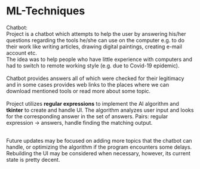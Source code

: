 # ML-Techniques
Chatbot:</br>
Project is a chatbot which attempts to help the user by answering his/her questions regarding the tools he/she can use on the computer e.g. to do their work like writing articles, drawing digital paintings, creating e-mail account etc.</br> The idea was to help people who have little experience with computers and had to switch to remote working style (e.g. due to Covid-19 epidemic).</br></br>
Chatbot provides answers all of which were checked for their legitimacy and in some cases provides web links to the places where we can download mentioned tools or read more about some topic.</br></br>
Project utilizes **regular expressions** to implement the AI algorithm and **tkinter** to create and handle UI. The algorithm analyzes user input and looks for the corresponding answer in the set of answers. Pairs: regular expression -> answers, handle finding the matching output.</br></br>

Future updates may be focused on adding more topics that the chatbot can handle, or optimizing the algorithm if the program encounters some delays. Rebuilding the UI may be considered when necessary, however, its current state is pretty decent. 

